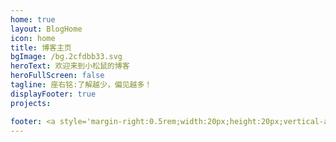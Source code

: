 ```yaml
---
home: true
layout: BlogHome
icon: home
title: 博客主页
bgImage: /bg.2cfdbb33.svg
heroText: 欢迎来到小松鼠的博客
heroFullScreen: false
tagline: 座右铭:了解越少，偏见越多！
displayFooter: true
projects:

footer: <a style='margin-right:0.5rem;width:20px;height:20px;vertical-align:middle;' href='http://www.beian.miit.gov.cn/'>渝ICP备19002727号-2</a><img style='margin-right:0.5rem;width:20px;height:20px;vertical-align:middle;' src='https://img.alicdn.com/tfs/TB1..50QpXXXXX7XpXXXXXXXXXX-40-40.png'><a style='margin-right:0.5rem;width:20px;height:20px;vertical-align:middle;' href='www.beian.gov.cn/portal/registerSystemInfo?recordcode=50022802000392'>渝公网安备 50022802000392号</a>
---
```


<script setup>
import { injectSpeedInsights } from '@vercel/speed-insights';
console.log('injectSpeedInsights');
injectSpeedInsights();
</script>